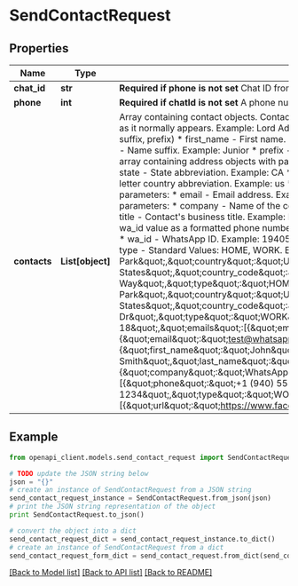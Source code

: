 # SendContactRequest


## Properties
Name | Type | Description | Notes
------------ | ------------- | ------------- | -------------
**chat_id** | **str** | **Required if phone is not set**  Chat ID from the message list. Examples: 12020721369@c.us . Used instead of the phone parameter. | [optional] 
**phone** | **int** | **Required if chatId is not set**  A phone number starting with the country code. You do not need to add your number.   USA example: 12020721369. | [optional] 
**contacts** | **List[object]** | Array containing contact objects.  Contact object parameters:  **name** - full contact name. Required. Object with properties:  * formatted_name - Full name, as it normally appears. Example: Lord Adam John Smith Junior. You have to use at least one additional parameter (first_name, last_name, middle_name, suffix, prefix)  * first_name - First name. Example: Adam  * last_name - Last name. Example: Smith  * middle_name - Middle name. Example: John  * suffix - Name suffix. Example: Junior  * prefix - Name prefix. Example: Lord  **birthday** - YYYY-MM-DD formatted string. Example: 2012-08-18  **addresses** - array containing address objects with parameters:  * street - Street number and name. Example: 1 Hacker Way  * city - City name. Example: Menlo Park  * state - State abbreviation. Example: CA  * zip - ZIP code. Example: 94025  * country - Full country name. Example: United States  * country_code - Two-letter country abbreviation. Example: us  * type - Standard Values: HOME, WORK. Example: HOME  **emails** - array containing email objects with parameters:  * email - Email address. Example: test@fb.com  * type - Standard Values: HOME, WORK. Example: WORK  **org** - object containing parameters:  * company - Name of the contact&#39;s company. Example: WhatsApp  * department - Name of the contact&#39;s department. Example: Design  * title - Contact&#39;s business title. Example: Manager  **phones** - array containing phone objects with parameters:  * phone - Automatically populated with the wa_id value as a formatted phone number. Example: +1 (940) 555-1234  * type - Standard Values: CELL, MAIN, IPHONE, HOME, WORK. Example: HOME  * wa_id - WhatsApp ID. Example: 19405551234  **urls** - array containing url objects with parameters:  * url - URL. Example: https://www.facebook.com  * type - Standard Values: HOME, WORK. Example: WORK  Example: [{\&quot;addresses\&quot;:[{\&quot;city\&quot;:\&quot;Menlo Park\&quot;,\&quot;country\&quot;:\&quot;United States\&quot;,\&quot;country_code\&quot;:\&quot;us\&quot;,\&quot;state\&quot;:\&quot;CA\&quot;,\&quot;street\&quot;:\&quot;1 Hacker Way\&quot;,\&quot;type\&quot;:\&quot;HOME\&quot;,\&quot;zip\&quot;:\&quot;94025\&quot;},{\&quot;city\&quot;:\&quot;Menlo Park\&quot;,\&quot;country\&quot;:\&quot;United States\&quot;,\&quot;country_code\&quot;:\&quot;us\&quot;,\&quot;state\&quot;:\&quot;CA\&quot;,\&quot;street\&quot;:\&quot;200 Jefferson Dr\&quot;,\&quot;type\&quot;:\&quot;WORK\&quot;,\&quot;zip\&quot;:\&quot;94025\&quot;}],\&quot;birthday\&quot;:\&quot;2012-08-18\&quot;,\&quot;emails\&quot;:[{\&quot;email\&quot;:\&quot;test@fb.com\&quot;,\&quot;type\&quot;:\&quot;WORK\&quot;},{\&quot;email\&quot;:\&quot;test@whatsapp.com\&quot;,\&quot;type\&quot;:\&quot;WORK\&quot;}],\&quot;name\&quot;:{\&quot;first_name\&quot;:\&quot;John\&quot;,\&quot;formatted_name\&quot;:\&quot;John Smith\&quot;,\&quot;last_name\&quot;:\&quot;Smith\&quot;},\&quot;org\&quot;:{\&quot;company\&quot;:\&quot;WhatsApp\&quot;,\&quot;department\&quot;:\&quot;Design\&quot;,\&quot;title\&quot;:\&quot;Manager\&quot;},\&quot;phones\&quot;:[{\&quot;phone\&quot;:\&quot;+1 (940) 555-1234\&quot;,\&quot;type\&quot;:\&quot;HOME\&quot;},{\&quot;phone\&quot;:\&quot;+1 (650) 555-1234\&quot;,\&quot;type\&quot;:\&quot;WORK\&quot;,\&quot;wa_id\&quot;:\&quot;16505551234\&quot;}],\&quot;urls\&quot;:[{\&quot;url\&quot;:\&quot;https://www.facebook.com\&quot;,\&quot;type\&quot;:\&quot;WORK\&quot;}]}] | [optional] 

## Example

```python
from openapi_client.models.send_contact_request import SendContactRequest

# TODO update the JSON string below
json = "{}"
# create an instance of SendContactRequest from a JSON string
send_contact_request_instance = SendContactRequest.from_json(json)
# print the JSON string representation of the object
print SendContactRequest.to_json()

# convert the object into a dict
send_contact_request_dict = send_contact_request_instance.to_dict()
# create an instance of SendContactRequest from a dict
send_contact_request_form_dict = send_contact_request.from_dict(send_contact_request_dict)
```
[[Back to Model list]](../README.md#documentation-for-models) [[Back to API list]](../README.md#documentation-for-api-endpoints) [[Back to README]](../README.md)



